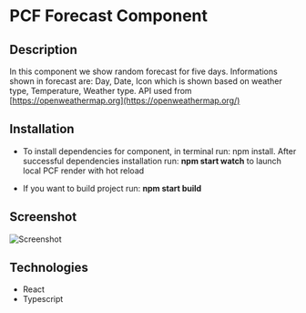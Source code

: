 # PCF Forecast Component

## Description
In this component we show random forecast for five days.
Informations shown in forecast are: Day, Date, Icon which is shown based on weather type, Temperature, Weather type.
API used from [https://openweathermap.org](https://openweathermap.org/)

## Installation
- To install dependencies for component, in terminal run: npm install.
After successful dependencies installation run: **npm start watch** to launch local PCF render with hot reload

- If you want to build project run: **npm start build**

## Screenshot
![Screenshot](https://media.giphy.com/media/1WFK8tsYJmNOCQzy16/giphy.gif)

## Technologies
- React
- Typescript